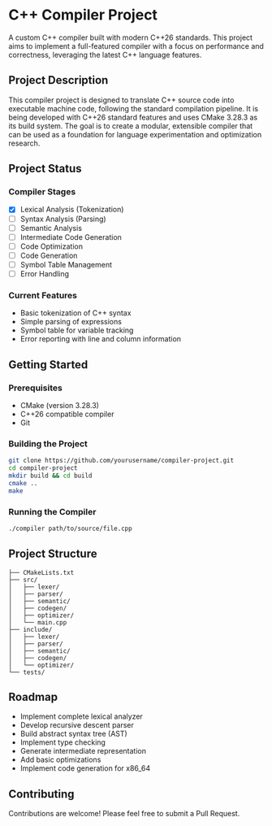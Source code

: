 # C++ Compiler Project

A custom C++ compiler built with modern C++26 standards. This project aims to implement a full-featured compiler with a focus on performance and correctness, leveraging the latest C++ language features.

## Project Description

This compiler project is designed to translate C++ source code into executable machine code, following the standard compilation pipeline. It is being developed with C++26 standard features and uses CMake 3.28.3 as its build system. The goal is to create a modular, extensible compiler that can be used as a foundation for language experimentation and optimization research.

## Project Status

### Compiler Stages
- [x] Lexical Analysis (Tokenization)
- [ ] Syntax Analysis (Parsing)
- [ ] Semantic Analysis
- [ ] Intermediate Code Generation
- [ ] Code Optimization
- [ ] Code Generation
- [ ] Symbol Table Management
- [ ] Error Handling

### Current Features
- Basic tokenization of C++ syntax
- Simple parsing of expressions
- Symbol table for variable tracking
- Error reporting with line and column information

## Getting Started

### Prerequisites
- CMake (version 3.28.3)
- C++26 compatible compiler
- Git

### Building the Project
```bash
git clone https://github.com/yourusername/compiler-project.git
cd compiler-project
mkdir build && cd build
cmake ..
make
```

### Running the Compiler
```bash
./compiler path/to/source/file.cpp
```

## Project Structure
```
├── CMakeLists.txt
├── src/
│   ├── lexer/
│   ├── parser/
│   ├── semantic/
│   ├── codegen/
│   ├── optimizer/
│   └── main.cpp
├── include/
│   ├── lexer/
│   ├── parser/
│   ├── semantic/
│   ├── codegen/
│   └── optimizer/
└── tests/
```

## Roadmap
- Implement complete lexical analyzer
- Develop recursive descent parser
- Build abstract syntax tree (AST)
- Implement type checking
- Generate intermediate representation
- Add basic optimizations
- Implement code generation for x86_64

## Contributing
Contributions are welcome! Please feel free to submit a Pull Request.

